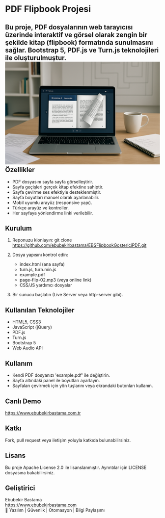 PDF Flipbook Projesi
====================

Bu proje, PDF dosyalarının web tarayıcısı üzerinde interaktif ve görsel olarak zengin bir şekilde kitap (flipbook) formatında sunulmasını sağlar. Bootstrap 5, PDF.js ve Turn.js teknolojileri ile oluşturulmuştur.
![EBS](https://github.com/ebubekirbastama/EBSFlipbookGostericiPDF/blob/2edfdfe0ff072674143a02b2c46624723b11eff2/ebs.png)
Özellikler
----------
- PDF dosyasını sayfa sayfa görselleştirir.
- Sayfa geçişleri gerçek kitap efektine sahiptir.
- Sayfa çevirme ses efektiyle desteklenmiştir.
- Sayfa boyutları manuel olarak ayarlanabilir.
- Mobil uyumlu arayüz (responsive yapı).
- Türkçe arayüz ve kontroller.
- Her sayfaya yönlendirme linki verilebilir.

Kurulum
-------
1. Reponuzu klonlayın:
   git clone https://github.com/ebubekirbastama/EBSFlipbookGostericiPDF.git

2. Dosya yapısını kontrol edin:
   - index.html (ana sayfa)
   - turn.js, turn.min.js
   - example.pdf
   - page-flip-02.mp3 (veya online link)
   - CSS/JS yardımcı dosyalar

3. Bir sunucu başlatın (Live Server veya http-server gibi).

Kullanılan Teknolojiler
-----------------------
- HTML5, CSS3
- JavaScript (jQuery)
- PDF.js
- Turn.js
- Bootstrap 5
- Web Audio API

Kullanım
--------
- Kendi PDF dosyanızı 'example.pdf' ile değiştirin.
- Sayfa altındaki panel ile boyutları ayarlayın.
- Sayfaları çevirmek için yön tuşlarını veya ekrandaki butonları kullanın.

Canlı Demo
----------
https://www.ebubekirbastama.com.tr

Katkı
-----
Fork, pull request veya iletişim yoluyla katkıda bulunabilirsiniz.

Lisans
------
Bu proje Apache License 2.0 ile lisanslanmıştır. Ayrıntılar için LICENSE dosyasına bakabilirsiniz.

Geliştirici
-----------
Ebubekir Bastama  
https://www.ebubekirbastama.com  
📌 Yazılım | Güvenlik | Otomasyon | Bilgi Paylaşımı

